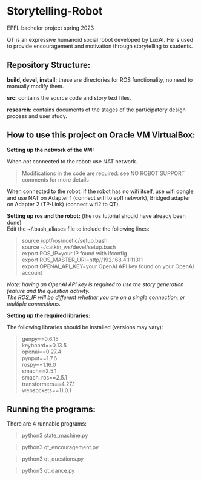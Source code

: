 # Storytelling-Robot
EPFL bachelor project spring 2023

QT is an expressive humanoid social robot developed by LuxAI. He is used to provide encouragement and motivation through storytelling to students. 

## Repository Structure: ##
**build, devel, install:** these are directories for ROS functionality, no need to manually modify them. 

**src:** contains the source code and story text files.

**research:** contains documents of the stages of the participatory design process and user study. 

## How to use this project on Oracle VM VirtualBox: 

**Setting up the network of the VM:**  

When *not* connected to the robot: use NAT network. 
>Modifications in the code are required: see NO ROBOT SUPPORT comments for more details 

When connected to the robot: if the robot has no wifi itself, use wifi dongle and use NAT on Adapter 1 (connect wifi to epfl network), Bridged adapter on Adapter 2 (TP-Link) (connect wifi2 to QT)

**Setting up ros and the robot:** (the ros tutorial should have already been done)  
Edit the ~/.bash_aliases file to include the following lines: 

>source /opt/ros/noetic/setup.bash  
source ~/catkin_ws/devel/setup.bash  
export ROS_IP=your IP found with ifconfig  
export ROS_MASTER_URI=http//192.168.4.1:11311  
export OPENAI_API_KEY=your OpenAI API key found on your OpenAI account  

*Note: having an OpenAI API key is required to use the story generation feature and the question activity.  
The ROS_IP will be different whether you are on a single connection, or multiple connections.*

**Setting up the required libraries:**  

The following libraries should be installed (versions may vary): 
>genpy==0.6.15  
keyboard==0.13.5  
openai==0.27.4  
pynput==1.7.6  
rospy==1.16.0  
smach==2.5.1  
smach_ros==2.5.1  
transformers==4.27.1   
websockets==11.0.1  


## Running the programs:  
There are 4 runnable programs: 
>python3 state_machine.py  

>python3 qt_encouragement.py  

>python3 qt_questions.py

>python3 qt_dance.py



